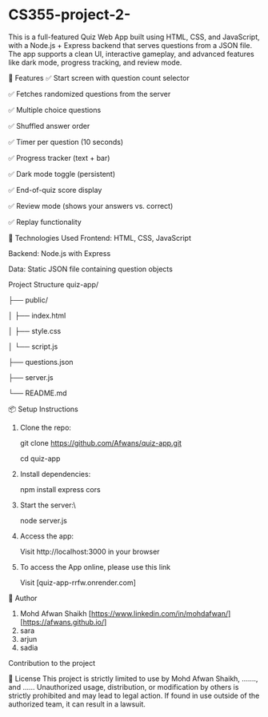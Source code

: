 # CS355-project-2-
This is a full-featured Quiz Web App built using HTML, CSS, and JavaScript, with a Node.js + Express backend that serves questions from a JSON file. The app supports a clean UI, interactive gameplay, and advanced features like dark mode, progress tracking, and review mode.





🚀 Features
✅ Start screen with question count selector

✅ Fetches randomized questions from the server

✅ Multiple choice questions

✅ Shuffled answer order

✅ Timer per question (10 seconds)

✅ Progress tracker (text + bar)

✅ Dark mode toggle (persistent)

✅ End-of-quiz score display

✅ Review mode (shows your answers vs. correct)

✅ Replay functionality




🧠 Technologies Used
Frontend: HTML, CSS, JavaScript

Backend: Node.js with Express

Data: Static JSON file containing question objects


 Project Structure
quiz-app/

├── public/

│   ├── index.html

│   ├── style.css

│   └── script.js

├── questions.json

├── server.js

└── README.md



📦 Setup Instructions


1. Clone the repo:

   git clone https://github.com/Afwans/quiz-app.git

   cd quiz-app

3. Install dependencies:

   npm install express cors

4. Start the server:\

   node server.js

5. Access the app:

   Visit http://localhost:3000 in your browser
   
6. To access the App online, please use this link

   Visit [quiz-app-rrfw.onrender.com]

🧑 Author
1. Mohd Afwan Shaikh [https://www.linkedin.com/in/mohdafwan/] [https://afwans.github.io/]
2. sara
3. arjun
4. sadia


Contribution to the project 




📄 License
This project is strictly limited to use by Mohd Afwan Shaikh, ......., and ...... Unauthorized usage, distribution, or modification by others is strictly prohibited and may lead to legal action.
If found in use outside of the authorized team, it can result in a lawsuit.


